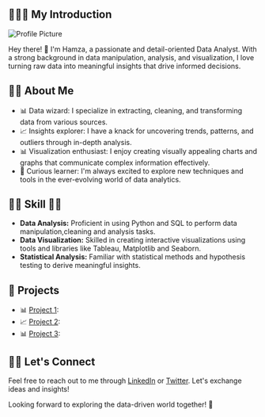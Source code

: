 ## 🙋🏻‍♂️ My Introduction 

![Profile Picture](https://media.licdn.com/dms/image/D4E16AQF8Idcz8FBNdw/profile-displaybackgroundimage-shrink_350_1400/0/1675851602657?e=1697068800&v=beta&t=iVATQtokEIkBiauYVFttrUq-MwdDse841G8ZPKsQCBY)

Hey there! 👋 I'm Hamza, a passionate and detail-oriented Data Analyst. With a strong background in data manipulation, analysis, and visualization, I love turning raw data into meaningful insights that drive informed decisions.

## 👋🏻 About Me 

- 📊 Data wizard: I specialize in extracting, cleaning, and transforming data from various sources.
- 📈 Insights explorer: I have a knack for uncovering trends, patterns, and outliers through in-depth analysis.
- 📊 Visualization enthusiast: I enjoy creating visually appealing charts and graphs that communicate complex information effectively.
- 🧠 Curious learner: I'm always excited to explore new techniques and tools in the ever-evolving world of data analytics.

## 💪🏻 Skill 💪🏻

- **Data Analysis:** Proficient in using Python and SQL to perform data manipulation,cleaning and analysis tasks.
- **Data Visualization:** Skilled in creating interactive visualizations using tools and libraries like Tableau, Matplotlib and Seaborn.
- **Statistical Analysis:** Familiar with statistical methods and hypothesis testing to derive meaningful insights.

## 📂 Projects

- 📊 [Project 1](link_to_project_1): 
- 📈 [Project 2](link_to_project_2): 
- 📊 [Project 3](link_to_project_3):

## 🤝🏻 Let's Connect
Feel free to reach out to me through [LinkedIn](https://www.linkedin.com/in/hamzaafzalv/) or [Twitter](https://twitter.com/hamzaav1). 
Let's exchange ideas and insights!

Looking forward to exploring the data-driven world together! 🚀
